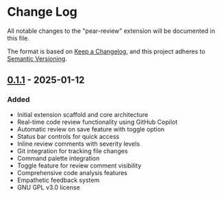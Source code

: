 # Change Log

All notable changes to the "pear-review" extension will be documented in this file.

The format is based on [Keep a Changelog](https://keepachangelog.com/en/1.0.0/),
and this project adheres to [Semantic Versioning](https://semver.org/spec/v2.0.0.html).

## [0.1.1] - 2025-01-12
### Added
- Initial extension scaffold and core architecture
- Real-time code review functionality using GitHub Copilot
- Automatic review on save feature with toggle option
- Status bar controls for quick access
- Inline review comments with severity levels
- Git integration for tracking file changes
- Command palette integration
- Toggle feature for review comment visibility
- Comprehensive code analysis features
- Empathetic feedback system
- GNU GPL v3.0 license

[0.1.1]: https://github.com/scarowar/pear-review/releases/tag/v0.1.1